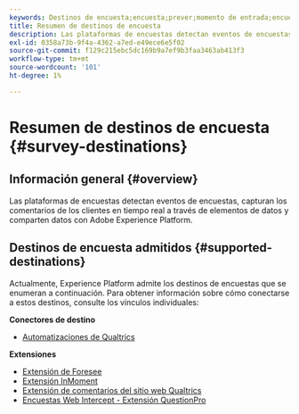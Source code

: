 ```yaml
---
keywords: Destinos de encuesta;encuesta;prever;momento de entrada;encuestas de intercepción web;calidad
title: Resumen de destinos de encuesta
description: Las plataformas de encuestas detectan eventos de encuestas, capturan los comentarios de los clientes en tiempo real a través de elementos de datos y comparten datos con Adobe Experience Platform.
exl-id: 0358a73b-9f4a-4362-a7ed-e49ece6e5f02
source-git-commit: f129c215ebc5dc169b9a7ef9b3faa3463ab413f3
workflow-type: tm+mt
source-wordcount: '101'
ht-degree: 1%

---
```


# Resumen de destinos de encuesta {#survey-destinations}

## Información general {#overview}

Las plataformas de encuestas detectan eventos de encuestas, capturan los comentarios de los clientes en tiempo real a través de elementos de datos y comparten datos con Adobe Experience Platform.

## Destinos de encuesta admitidos {#supported-destinations}

Actualmente, Experience Platform admite los destinos de encuestas que se enumeran a continuación. Para obtener información sobre cómo conectarse a estos destinos, consulte los vínculos individuales:

**Conectores de destino**

* [Automatizaciones de Qualtrics](./qualtrics-automations.md)

**Extensiones**

* [Extensión de Foresee](./foresee.md)
* [Extensión InMoment](./inmoment.md)
* [Extensión de comentarios del sitio web Qualtrics](./qualtrics.md)
* [Encuestas Web Intercept - Extensión QuestionPro](./web-intercept-surveys.md)
